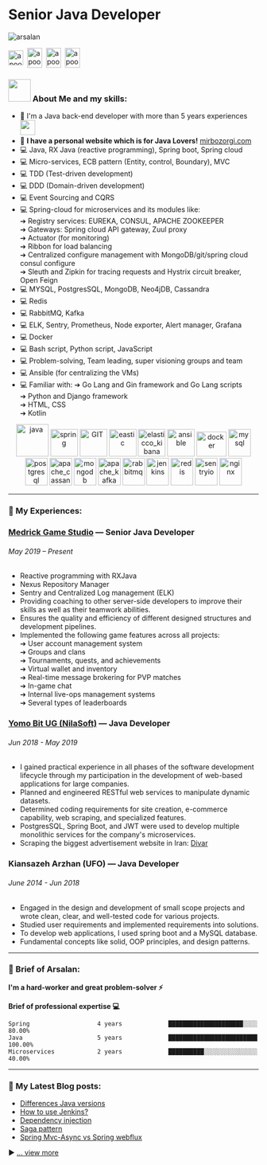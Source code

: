 # Senior Java Developer

<p align="left">
  <img src="https://mirbozorgi.com/videos/code.gif" alt="arsalan">
</p>

[//]: # (![]&#40;https://mirbozorgi.com/videos/code.gif&#41;)

<p align="left">
<a href="https://www.linkedin.com/in/arsalan-mirbozorgi" target="blank"><img align="center" src="https://cdn.jsdelivr.net/npm/simple-icons@3.0.1/icons/linkedin.svg" alt="apoorvtyagi" height="30" width="30" /></a>&nbsp;
<a href="https://t.me/arsalanmrz" target="blank"><img align="center" src="https://cdn.jsdelivr.net/npm/simple-icons@3.0.1/icons/telegram.svg" alt="apoorv#4040" height="40" width="30" /></a>&nbsp;
<a href="https://join.skype.com/invite/magVZLjEvTC8" target="blank"><img align="center" src="https://cdn.jsdelivr.net/npm/simple-icons@3.0.1/icons/skype.svg" alt="apoorv#4040" height="40" width="30" /></a>&nbsp;
<a href="mailto:mirbozorgi.arsalan1996@gmail.com" target="blank"><img align="center" src="https://cdn.jsdelivr.net/npm/simple-icons@3.0.1/icons/gmail.svg" alt="apoorv#4040" height="40" width="30" /></a>&nbsp;
</p>

### <img src="https://raw.githubusercontent.com/TheDudeThatCode/TheDudeThatCode/master/Assets/Developer.gif" width="45px"> About Me and my skills:

- 🏦 I'm a Java back-end developer with more than 5 years experiences
  <img src="https://media.giphy.com/media/WUlplcMpOCEmTGBtBW/giphy.gif" width="30">
- 📝 **I have a personal website which is for Java
  Lovers!**  [mirbozorgi.com](https://mirbozorgi.com/en/home)
- 💻 Java, RX Java (reactive programming), Spring boot, Spring cloud
- 💻 Micro-services, ECB pattern (Entity, control, Boundary), MVC
- 💻 TDD (Test-driven development)
- 💻 DDD (Domain-driven development)
- 💻 Event Sourcing and CQRS
- 💻 Spring-cloud for microservices and its modules like: <br>
  ➔ Registry services: EUREKA, CONSUL, APACHE ZOOKEEPER<br>
  ➔ Gateways: Spring cloud API gateway, Zuul proxy<br>
  ➔ Actuator (for monitoring)<br>
  ➔ Ribbon for load balancing<br>
  ➔ Centralized configure management with MongoDB/git/spring cloud consul configure<br>
  ➔ Sleuth and Zipkin for tracing requests and Hystrix circuit breaker, Open Feign<br>
- 💻 MYSQL, PostgresSQL, MongoDB, Neo4jDB, Cassandra
- 💻 Redis
- 💻 RabbitMQ, Kafka
- 💻 ELK, Sentry, Prometheus, Node exporter, Alert manager, Grafana
- 💻 Docker
- 💻 Bash script, Python script, JavaScript
- 💻 Problem-solving, Team leading, super visioning groups and team
- 💻 Ansible (for centralizing the VMs)
- 💻 Familiar with:
  ➔ Go Lang and Gin framework and Go Lang scripts <br>
  ➔ Python and Django framework<br>
  ➔ HTML, CSS<br>
  ➔ Kotlin<br>

<p align="center">
      <img src="https://www.vectorlogo.zone/logos/java/java-icon.svg" alt="java" width="65" height="65"/> 
      <img src="https://www.vectorlogo.zone/logos/springio/springio-icon.svg" alt="spring" width="55" height="55"/>
      <img src="https://www.vectorlogo.zone/logos/git-scm/git-scm-icon.svg" alt="GIT" width="55" height="55"/> 
      <img src="https://www.vectorlogo.zone/logos/elastic/elastic-icon.svg" alt="eastic" width="55" height="55"/>
      <img src="https://www.vectorlogo.zone/logos/elasticco_kibana/elasticco_kibana-icon.svg" alt="elasticco_kibana" width="55" height="55"/>
      <img src="https://www.vectorlogo.zone/logos/ansible/ansible-icon.svg" alt="ansible" width="55" height="55"/>
      <img src="https://www.vectorlogo.zone/logos/docker/docker-official.svg" alt="docker" width="60" height="50"/>
      <img src="https://www.vectorlogo.zone/logos/mysql/mysql-icon.svg" alt="mysql" width="45" height="55"/>
      <img src="https://www.vectorlogo.zone/logos/postgresql/postgresql-icon.svg" alt="postgresql" width="45" height="55"/>
      <img src="https://www.vectorlogo.zone/logos/apache_cassandra/apache_cassandra-icon.svg" alt="apache_cassandra" width="45" height="55"/>
      <img src="https://www.vectorlogo.zone/logos/mongodb/mongodb-icon.svg" alt="mongodb" width="45" height="55"/>
      <img src="https://www.vectorlogo.zone/logos/apache_kafka/apache_kafka-icon.svg" alt="apache_kafka" width="45" height="55"/>
      <img src="https://www.vectorlogo.zone/logos/rabbitmq/rabbitmq-icon.svg" alt="rabbitmq" width="45" height="55"/>
      <img src="https://www.vectorlogo.zone/logos/jenkins/jenkins-icon.svg" alt="jenkins" width="45" height="55"/>
      <img src="https://www.vectorlogo.zone/logos/redis/redis-icon.svg" alt="redis" width="45" height="55"/>
      <img src="https://www.vectorlogo.zone/logos/sentryio/sentryio-icon.svg" alt="sentryio" width="45" height="55"/>
      <img src="https://www.vectorlogo.zone/logos/nginx/nginx-icon.svg" alt="nginx" width="45" height="55"/>
</p>

---

### 💼 My Experiences:

### [Medrick Game Studio](http://medrickgames.com/) — Senior Java Developer

###### May 2019 – Present

- Reactive programming with RXJava
- Nexus Repository Manager
- Sentry and Centralized Log management (ELK)
- Providing coaching to other server-side developers to improve their skills as well as their
  teamwork abilities.
- Ensures the quality and efficiency of different designed structures and development pipelines.
- Implemented the following game features across all projects: <br>
  ➔ User account management system<br>
  ➔ Groups and clans<br>
  ➔ Tournaments, quests, and achievements<br>
  ➔ Virtual wallet and inventory<br>
  ➔ Real-time message brokering for PVP matches<br>
  ➔ In-game chat<br>
  ➔ Internal live-ops management systems<br>
  ➔ Several types of leaderboards<br>

### [Yomo Bit UG (NilaSoft)](https://nilasoft.com/en/) — Java Developer

###### Jun 2018 - May 2019

- I gained practical experience in all phases of the software development lifecycle through my
  participation in the development of web-based applications for large companies.
- Planned and engineered RESTful web services to manipulate dynamic datasets.
- Determined coding requirements for site creation, e-commerce capability, web scraping, and
  specialized features.
- PostgresSQL, Spring Boot, and JWT were used to develop multiple monolithic services for the
  company's microservices.
- Scraping the biggest advertisement website in Iran: [Divar](https://divar.ir/)

### Kiansazeh Arzhan (UFO) — Java Developer

###### June 2014 - Jun 2018

- Engaged in the design and development of small scope projects and wrote clean, clear, and
  well-tested code for various projects.
- Studied user requirements and implemented requirements into solutions.
- To develop web applications, I used spring boot and a MySQL database.
- Fundamental concepts like solid, OOP principles, and design patterns.

---

### 💼 Brief of Arsalan:

**I'm a hard-worker and great problem-solver ⚡**

**Brief of professional expertise 💻**

```text
Spring                   4 years             █████████████████████░░░░   80.00% 
Java                     5 years             █████████████████████████   100.00% 
Microservices            2 years             ██████████░░░░░░░░░░░░░░░   40.00% 
```

---

### 📝 My Latest Blog posts:

<!-- BLOG-POST-LIST:START -->

- [Differences Java versions](https://mirbozorgi.com/en/deference-java-versions/)
- [How to use Jenkins?](https://mirbozorgi.com/en/how-to-use-jenkins/)
- [Dependency injection](https://mirbozorgi.com/en/dependency-injection/)
- [Saga pattern](https://mirbozorgi.com/en/microservices-with-saga-pattern/)
- [Spring Mvc-Async vs Spring webflux](https://mirbozorgi.com/en/spring-mvc-async-vs-spring-webflux/)

<!-- BLOG-POST-LIST:END -->

▶ [... view more](https://mirbozorgi.com/en/blog/)

